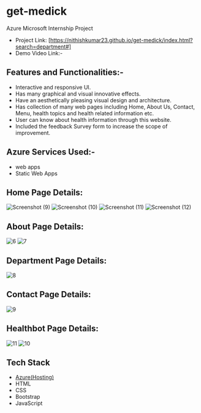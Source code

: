 # get-medick
Azure Microsoft Internship Project
- Project Link: [https://nithishkumar23.github.io/get-medick/index.html?search=department#]
- Demo Video Link:-

## Features and Functionalities:-
- Interactive and responsive UI.
- Has many graphical and visual innovative effects.
- Have an aesthetically pleasing visual design and architecture.
- Has collection of many web pages including Home, About Us, Contact, Menu, health topics and health related information etc.
- User can know about health information through this website.
- Included the feedback Survey form to increase the scope of improvement.

## Azure Services Used:-
- web apps
- Static Web Apps
## Home Page Details:
![Screenshot (9)](https://user-images.githubusercontent.com/114764945/208296009-4d236332-0764-45e4-bc8d-9159047c4777.png)
![Screenshot (10)](https://user-images.githubusercontent.com/114764945/208296016-4d7e0c23-b0b8-4459-ae83-f795643894a4.png)
![Screenshot (11)](https://user-images.githubusercontent.com/114764945/208296033-4b9b0fc1-1d1e-47a9-ad6f-3bc949b054fa.png)
![Screenshot (12)](https://user-images.githubusercontent.com/114764945/208296054-2a7a713f-f486-48ae-93d7-2cbea6341e9d.png)
## About Page Details:
![6](https://user-images.githubusercontent.com/119150985/208115787-a42b491d-ebd7-41e5-a290-ca6a66838609.png)
![7](https://user-images.githubusercontent.com/119150985/208115866-4b3d51c3-f875-42bd-befd-e69cd1285672.png)
## Department Page Details:
![8](https://user-images.githubusercontent.com/119150985/208115950-c0f76198-f880-4495-a4cf-675f47a2e861.png)
## Contact Page Details:
![9](https://user-images.githubusercontent.com/119150985/208115977-174e569f-2819-4f7a-8efe-59ae007bb9ed.png)
## Healthbot Page Details:
![11](https://user-images.githubusercontent.com/119150985/208119745-08616abe-b12d-441b-ac71-c9bc4060d478.png)
![10](https://user-images.githubusercontent.com/119150985/208115991-31bbe313-5483-4250-b703-c75ac5448541.png)

## Tech Stack 

- [Azure(Hosting)](https://azure.microsoft.com/en-in/features/azure-portal/)
- HTML
- CSS
- Bootstrap
- JavaScript
